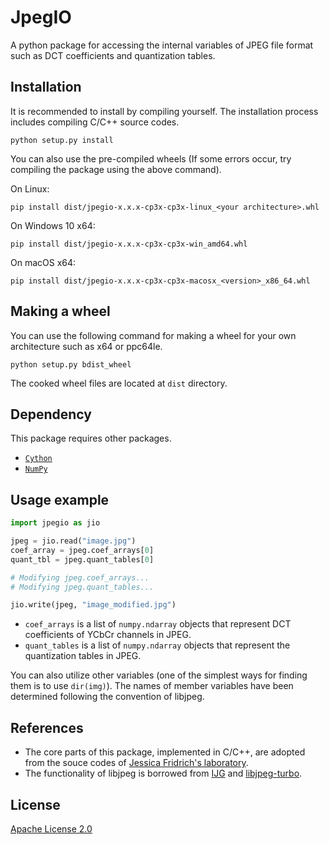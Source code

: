 # JpegIO

A python package for accessing the internal variables of JPEG file format such as DCT coefficients and quantization tables.

## Installation

It is recommended to install by compiling yourself.
The installation process includes compiling C/C++ source codes.

```
python setup.py install
```

You can also use the pre-compiled wheels
(If some errors occur, try compiling the package using the above command).

On Linux:
```
pip install dist/jpegio-x.x.x-cp3x-cp3x-linux_<your architecture>.whl
```

On Windows 10 x64:
```
pip install dist/jpegio-x.x.x-cp3x-cp3x-win_amd64.whl
```

On macOS x64:
```
pip install dist/jpegio-x.x.x-cp3x-cp3x-macosx_<version>_x86_64.whl
```

## Making a wheel

You can use the following command for making a wheel for your own architecture such as x64 or ppc64le.

```
python setup.py bdist_wheel
```

The cooked wheel files are located at `dist` directory.


## Dependency
This package requires other packages.

- [`Cython`](https://cython.org/)
- [`NumPy`](http://www.numpy.org/)


## Usage example

```python
import jpegio as jio

jpeg = jio.read("image.jpg")
coef_array = jpeg.coef_arrays[0]  
quant_tbl = jpeg.quant_tables[0]

# Modifying jpeg.coef_arrays...
# Modifying jpeg.quant_tables...

jio.write(jpeg, "image_modified.jpg")
```

- `coef_arrays` is a list of `numpy.ndarray` objects that represent DCT coefficients of YCbCr channels in JPEG.
- `quant_tables` is a list of `numpy.ndarray` objects that represent the quantization tables in JPEG.

You can also utilize other variables (one of the simplest ways for finding them is to use `dir(img)`).
The names of member variables have been determined following the convention of libjpeg.

## References
- The core parts of this package, implemented in C/C++, are adopted from the souce codes of [Jessica Fridrich's laboratory](http://dde.binghamton.edu).
- The functionality of libjpeg is borrowed from [IJG](https://www.ijg.org/) and [libjpeg-turbo](https://github.com/libjpeg-turbo/libjpeg-turbo).

## License
[Apache License 2.0](/LICENSE)

